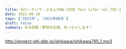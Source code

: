 ```yaml
---
title: 石川・ホンマ・ぶるんのBe-SIDE Your Life! vol.795-1
date: 2021-08-10
tags: ['2021年', '2021年08月']
draft: false
summary: 8/6収録！野球の応援、めっちゃします！
---
```


http://project-phi.ddo.jp/ishikawa/ishikawa795_1.mp3
